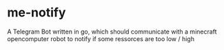 # me-notify
A Telegram Bot written in go, which should communicate with a minecraft opencomputer robot to notify if some ressorces are too low / high
